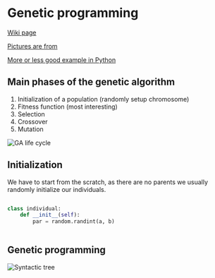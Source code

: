 # Genetic programming

[Wiki page]((https://en.wikipedia.org/wiki/Genetic_programming))

[Pictures are from](https://towardsdatascience.com/introduction-to-genetic-algorithms-including-example-code-e396e98d8bf3)

[More or less good example in Python](https://blog.sicara.com/getting-started-genetic-algorithms-python-tutorial-81ffa1dd72f9)

## Main phases of the genetic algorithm

1. Initialization of a population (randomly setup chromosome)
1. Fitness function (most interesting)
1. Selection
1. Crossover
1. Mutation

![GA life cycle](https://cdn-images-1.medium.com/max/1600/1*RFC6_B9WPRX_KMxYHpTibw.png)


## Initialization

We have to start from the scratch, as there are no parents we usually randomly initialize our individuals.

```python

class individual:
	def __init__(self):
		par = random.randint(a, b)
	

```


## Genetic programming

![Syntactic tree](https://upload.wikimedia.org/wikipedia/commons/7/77/Genetic_Program_Tree.png)
